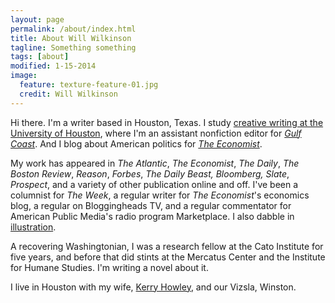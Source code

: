 ```yaml
---
layout: page
permalink: /about/index.html
title: About Will Wilkinson
tagline: Something something
tags: [about]
modified: 1-15-2014
image:
  feature: texture-feature-01.jpg
  credit: Will Wilkinson
---
```


Hi there. I'm a writer based in Houston, Texas. I study [creative writing at the University of Houston](http://www.uh.edu/class/english/programs/graduate/creative-writing/), where I'm an assistant nonfiction editor for [_Gulf Coast_](http://gulfcoastmag.org). And I blog about American politics for [_The Economist_](http://www.economist.com/blogs/democracyinamerica).


My work has appeared in _The Atlantic_, _The Economist_, _The Daily_, _The Boston Review_, _Reason_, _Forbes_, _The Daily Beast, Bloomberg, Slate_, _Prospect_, and a variety of other publication online and off. I've been a columnist for _The Week_, a regular writer for _The Economist_'s economics blog, a regular on Bloggingheads TV, and a regular commentator for American Public Media's radio program Marketplace. I also dabble in [illustration](http://www.theatlantic.com/politics/archive/2011/08/faces-of-iowa-sketches-from-the-ames-straw-poll/243618/).


A recovering Washingtonian, I was a research fellow at the Cato Institute for five years, and before that did stints at the Mercatus Center and the Institute for Humane Studies. I'm writing a novel about it. 


I live in Houston with my wife, [Kerry Howley](http://kerryhowley.com), and our Vizsla, Winston.